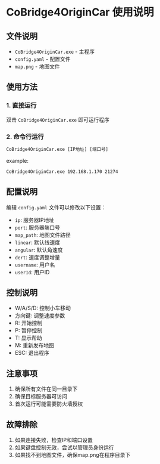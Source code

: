 # CoBridge4OriginCar 使用说明

## 文件说明
- `CoBridge4OriginCar.exe` - 主程序
- `config.yaml` - 配置文件
- `map.png` - 地图文件

## 使用方法

### 1. 直接运行
双击 `CoBridge4OriginCar.exe` 即可运行程序

### 2. 命令行运行
```cmd
CoBridge4OriginCar.exe [IP地址] [端口号]
```
example:
```cmd
CoBridge4OriginCar.exe 192.168.1.170 21274
```

## 配置说明
编辑 `config.yaml` 文件可以修改以下设置：
- `ip`: 服务器IP地址
- `port`: 服务器端口号
- `map_path`: 地图文件路径
- `linear`: 默认线速度
- `angular`: 默认角速度
- `dert`: 速度调整增量
- `username`: 用户名
- `userId`: 用户ID

## 控制说明
- W/A/S/D: 控制小车移动
- 方向键: 调整速度参数
- R: 开始控制
- P: 暂停控制
- T: 显示帮助
- M: 重新发布地图
- ESC: 退出程序

## 注意事项
1. 确保所有文件在同一目录下
2. 确保目标服务器可访问
3. 首次运行可能需要防火墙授权

## 故障排除
1. 如果连接失败，检查IP和端口设置
2. 如果键盘控制无效，尝试以管理员身份运行
3. 如果找不到地图文件，确保map.png在程序目录下
